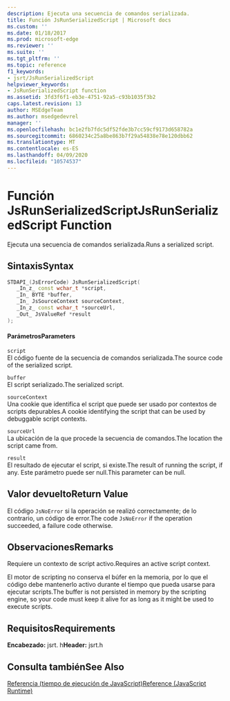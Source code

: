 ```yaml
---
description: Ejecuta una secuencia de comandos serializada.
title: Función JsRunSerializedScript | Microsoft docs
ms.custom: ''
ms.date: 01/18/2017
ms.prod: microsoft-edge
ms.reviewer: ''
ms.suite: ''
ms.tgt_pltfrm: ''
ms.topic: reference
f1_keywords:
- jsrt/JsRunSerializedScript
helpviewer_keywords:
- JsRunSerializedScript function
ms.assetid: 3fd3f6f1-eb3e-4751-92a5-c93b1035f3b2
caps.latest.revision: 13
author: MSEdgeTeam
ms.author: msedgedevrel
manager: ''
ms.openlocfilehash: bc1e2fb7fdc5df52fde3b7cc59cf9173d658782a
ms.sourcegitcommit: 6860234c25a8be863b7f29a54838e78e120dbb62
ms.translationtype: MT
ms.contentlocale: es-ES
ms.lasthandoff: 04/09/2020
ms.locfileid: "10574537"
---
```

# <span data-ttu-id="7e7ca-103">Función JsRunSerializedScript</span><span class="sxs-lookup"><span data-stu-id="7e7ca-103">JsRunSerializedScript Function</span></span>
<span data-ttu-id="7e7ca-104">Ejecuta una secuencia de comandos serializada.</span><span class="sxs-lookup"><span data-stu-id="7e7ca-104">Runs a serialized script.</span></span>  
  
## <span data-ttu-id="7e7ca-105">Sintaxis</span><span class="sxs-lookup"><span data-stu-id="7e7ca-105">Syntax</span></span>  
  
```cpp  
STDAPI_(JsErrorCode) JsRunSerializedScript(  
   _In_z_ const wchar_t *script,  
   _In_ BYTE *buffer,  
   _In_ JsSourceContext sourceContext,  
   _In_z_ const wchar_t *sourceUrl,  
   _Out_ JsValueRef *result  
);  
```  
  
#### <span data-ttu-id="7e7ca-106">Parámetros</span><span class="sxs-lookup"><span data-stu-id="7e7ca-106">Parameters</span></span>  
 `script`  
 <span data-ttu-id="7e7ca-107">El código fuente de la secuencia de comandos serializada.</span><span class="sxs-lookup"><span data-stu-id="7e7ca-107">The source code of the serialized script.</span></span>  
  
 `buffer`  
 <span data-ttu-id="7e7ca-108">El script serializado.</span><span class="sxs-lookup"><span data-stu-id="7e7ca-108">The serialized script.</span></span>  
  
 `sourceContext`  
 <span data-ttu-id="7e7ca-109">Una cookie que identifica el script que puede ser usado por contextos de scripts depurables.</span><span class="sxs-lookup"><span data-stu-id="7e7ca-109">A cookie identifying the script that can be used by debuggable script contexts.</span></span>  
  
 `sourceUrl`  
 <span data-ttu-id="7e7ca-110">La ubicación de la que procede la secuencia de comandos.</span><span class="sxs-lookup"><span data-stu-id="7e7ca-110">The location the script came from.</span></span>  
  
 `result`  
 <span data-ttu-id="7e7ca-111">El resultado de ejecutar el script, si existe.</span><span class="sxs-lookup"><span data-stu-id="7e7ca-111">The result of running the script, if any.</span></span> <span data-ttu-id="7e7ca-112">Este parámetro puede ser null.</span><span class="sxs-lookup"><span data-stu-id="7e7ca-112">This parameter can be null.</span></span>  
  
## <span data-ttu-id="7e7ca-113">Valor devuelto</span><span class="sxs-lookup"><span data-stu-id="7e7ca-113">Return Value</span></span>  
 <span data-ttu-id="7e7ca-114">El código `JsNoError` si la operación se realizó correctamente; de lo contrario, un código de error.</span><span class="sxs-lookup"><span data-stu-id="7e7ca-114">The code `JsNoError` if the operation succeeded, a failure code otherwise.</span></span>  
  
## <span data-ttu-id="7e7ca-115">Observaciones</span><span class="sxs-lookup"><span data-stu-id="7e7ca-115">Remarks</span></span>  
 <span data-ttu-id="7e7ca-116">Requiere un contexto de script activo.</span><span class="sxs-lookup"><span data-stu-id="7e7ca-116">Requires an active script context.</span></span>  
  
 <span data-ttu-id="7e7ca-117">El motor de scripting no conserva el búfer en la memoria, por lo que el código debe mantenerlo activo durante el tiempo que pueda usarse para ejecutar scripts.</span><span class="sxs-lookup"><span data-stu-id="7e7ca-117">The buffer is not persisted in memory by the scripting engine, so your code must keep it alive for as long as it might be used to execute scripts.</span></span>  
  
## <span data-ttu-id="7e7ca-118">Requisitos</span><span class="sxs-lookup"><span data-stu-id="7e7ca-118">Requirements</span></span>  
 <span data-ttu-id="7e7ca-119">**Encabezado:** jsrt. h</span><span class="sxs-lookup"><span data-stu-id="7e7ca-119">**Header:** jsrt.h</span></span>  
  
## <span data-ttu-id="7e7ca-120">Consulta también</span><span class="sxs-lookup"><span data-stu-id="7e7ca-120">See Also</span></span>  
 [<span data-ttu-id="7e7ca-121">Referencia (tiempo de ejecución de JavaScript)</span><span class="sxs-lookup"><span data-stu-id="7e7ca-121">Reference (JavaScript Runtime)</span></span>](../chakra-hosting/reference-javascript-runtime.md)